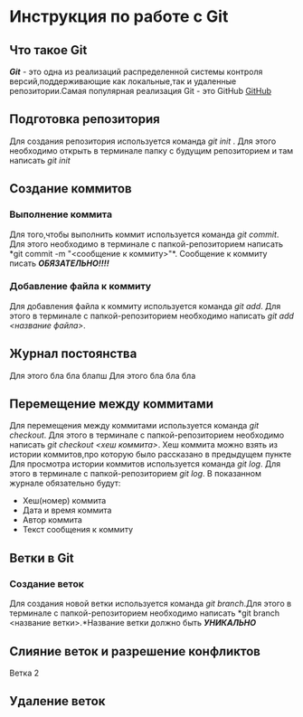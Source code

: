 # Инструкция по работе с Git

## Что такое Git

**_Git_** - это одна из реализаций распределенной системы контроля версий,поддерживающие как локальные,так и удаленные репозитории.Самая популярная реализация Git - это GitHub [GitHub](https://github.com)

## Подготовка репозитория

Для создания репозитория используется команда _git init_ . Для этого необходимо открыть в терминале папку с будущим репозиторием и там написать _git init_

## Создание коммитов

### Выполнение коммита

Для того,чтобы выполнить коммит используется команда _git commit_. Для этого необходимо в терминале с папкой-репозиторием написать \*git commit -m "<сообщение к коммиту>"\*. Сообщение к коммиту писать **_ОБЯЗАТЕЛЬНО!!!!_**

### Добавление файла к коммиту

Для добавления файла к коммиту используется команда _git add_. Для этого в терминале с папкой-репозиторием необходимо написать _git add <название файла>_.

## Журнал постоянства

Для этого бла бла блапш
Для этого бла бла бла

## Перемещение между коммитами

Для перемещения между коммитами используется команда _git checkout_. Для этого в терминале с папкой-репозиторием необходимо написать _git checkout <хеш коммита>_. Хеш коммита можно взять из истории коммитов,про которую было рассказано в предыдущем пункте
Для просмотра истории коммитов используется команда _git log_. Для этого в терминале с папкой-репозиторием _git log_. В показанном журнале обязательно будут:

- Хеш(номер) коммита
- Дата и время коммита
- Автор коммита
- Текст сообщения к коммиту
## Ветки в Git
### Создание веток
Для создания новой ветки используется команда *git branch*.Для этого в терминале с папкой-репозиторием необходимо написать *git branch <название ветки>.*Название ветки должно быть ***УНИКАЛЬНО***
## Слияние веток и разрешение конфликтов

Ветка 2

## Удаление веток
